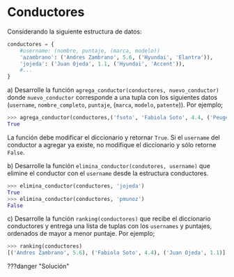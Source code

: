 # Conductores

Considerando la siguiente estructura de datos:

```python
conductores = {
    #username: (nombre, puntaje, (marca, modelo))
    'azambrano': ('Andres Zambrano', 5.6, ('Hyundai', 'Elantra')),
    'jojeda': ('Juan Ojeda', 1.1, ('Hyundai', 'Accent')),
    #...
}
``` 

a) Desarrolle la función `agrega_conductor(conductores, nuevo_conductor)` donde
`nuevo_conductor` corresponde a una tupla con los siguientes datos (`username`,
`nombre_completo`, `puntaje`, (`marca`, `modelo`, `patente`)). Por ejemplo;
```python
>>> agrega_conductor(conductores,('fsoto', 'Fabiola Soto', 4.4, ('Peugeot', '308'))
True
```
La función debe modificar el diccionario y retornar `True`. Si el `username` del conductor a
agregar ya existe, no modifique el diccionario y sólo retorne `False`.

b) Desarrolle la función `elimina_conductor(condutores, username)` que elimine el conductor
con el `username` desde la estructura conductores.
```python
>>> elimina_conductor(conductores, 'jojeda')
True
>>> elimina_conductor(conductores, 'pmunoz')
False
```
c) Desarrolle la función `ranking(conductores)` que recibe el diccionario conductores y entrega
una lista de tuplas con los `usernames` y puntajes, ordenados de mayor a menor puntaje.
Por ejemplo;
```python
>>> ranking(conductores)
[('Andres Zambrano', 5.6), ('Fabiola Soto', 4.4), ('Juan Ojeda', 1.1)]
```

???danger "Solución"
    <!--
    ```python
    --8<-- "python/diccionarios/conductores.py"
    ```
    -->